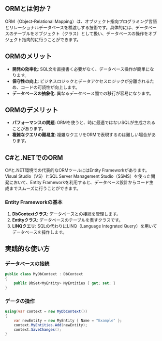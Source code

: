 ## ORMとは何か？
ORM（Object-Relational Mapping）は、オブジェクト指向プログラミング言語とリレーショナルデータベースを橋渡しする技術です。具体的には、データベースのテーブルをオブジェクト（クラス）として扱い、データベースの操作をオブジェクト指向的に行うことができます。

## ORMのメリット
- **開発の効率化**: SQL文を直接書く必要がなく、データベース操作が簡単になります。
- **保守性の向上**: ビジネスロジックとデータアクセスロジックが分離されるため、コードの可読性が向上します。
- **データベースの抽象化**: 異なるデータベース間での移行が容易になります。

## ORMのデメリット
- **パフォーマンスの問題**: ORMを使うと、時に最適ではないSQLが生成されることがあります。
- **複雑なクエリの難易度**: 複雑なクエリをORMで表現するのは難しい場合があります。

## C#と.NETでのORM
C#と.NET環境での代表的なORMツールにはEntity Frameworkがあります。Visual Studio（VS）とSQL Server Management Studio（SSMS）を使った開発において、Entity Frameworkを利用すると、データベース設計からコード生成までスムーズに行うことができます。

### Entity Frameworkの基本
1. **DbContextクラス**: データベースとの接続を管理します。
2. **Entityクラス**: データベースのテーブルを表すクラスです。
3. **LINQクエリ**: SQLの代わりにLINQ（Language Integrated Query）を用いてデータベースを操作します。

## 実践的な使い方
### データベースの接続
```csharp
public class MyDbContext : DbContext
{
    public DbSet<MyEntity> MyEntities { get; set; }
}
```

### データの操作
```csharp
using(var context = new MyDbContext())
{
    var newEntity = new MyEntity { Name = "Example" };
    context.MyEntities.Add(newEntity);
    context.SaveChanges();
}
```